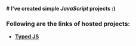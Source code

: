 __# I've created simple _JavaScript_ projects :)__

### Following are the links of hosted projects:
- __[Typed JS](https://devmsrajput.github.io/JavaScript-Simple-Projects/Typed%20JS/)__
